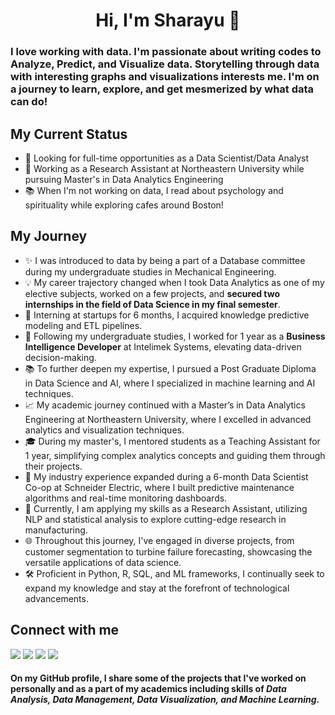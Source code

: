 # <div align="center"> Hi, I'm Sharayu 👋  </div>

### I love working with data. I'm passionate about writing codes to Analyze, Predict, and Visualize data. Storytelling through data with interesting graphs and visualizations interests me. I'm on a journey to learn, explore, and get mesmerized by what data can do!

## My Current Status
* 🔎 Looking for full-time opportunities as a Data Scientist/Data Analyst
* 💼 Working as a Research Assistant at Northeastern University while pursuing Master's in Data Analytics Engineering
* 📚 When I'm not working on data, I read about psychology and spirituality while exploring cafes around Boston!

## My Journey
* ✨ I was introduced to data by being a part of a Database committee during my undergraduate studies in Mechanical Engineering.
* 💡 My career trajectory changed when I took Data Analytics as one of my elective subjects, worked on a few projects, and **secured two internships in the field of Data Science in my final semester**.
* 🌱 Interning at startups for 6 months, I acquired knowledge predictive modeling and ETL pipelines.
* 🚀 Following my undergraduate studies, I worked for 1 year as a **Business Intelligence Developer** at Intelimek Systems, elevating data-driven decision-making.
* 📚 To further deepen my expertise, I pursued a Post Graduate Diploma in Data Science and AI, where I specialized in machine learning and AI techniques.
* 📈 My academic journey continued with a Master’s in Data Analytics Engineering at Northeastern University, where I excelled in advanced analytics and visualization techniques.
* 🎓 During my master's, I mentored students as a Teaching Assistant for 1 year, simplifying complex analytics concepts and guiding them through their projects.
* 🚀 My industry experience expanded during a 6-month Data Scientist Co-op at Schneider Electric, where I built predictive maintenance algorithms and real-time monitoring dashboards.
* 🔬 Currently, I am applying my skills as a Research Assistant, utilizing NLP and statistical analysis to explore cutting-edge research in manufacturing.
* 🌐 Throughout this journey, I've engaged in diverse projects, from customer segmentation to turbine failure forecasting, showcasing the versatile applications of data science.
* 🛠 Proficient in Python, R, SQL, and ML frameworks, I continually seek to expand my knowledge and stay at the forefront of technological advancements.

## Connect with me
[![](https://img.shields.io/badge/linkedin-%230077B5.svg?style=for-the-badge&logo=linkedin)](https://www.linkedin.com/in/sharayu-thosar/)
[![](https://img.shields.io/badge/Medium-12100E?style=for-the-badge&logo=medium&logoColor=white)](https://medium.com/@sharayu-thosar)
[![](https://img.shields.io/badge/Gmail-D14836?style=for-the-badge&logo=gmail&logoColor=white)](mailto:sharayu.thosar@gmail.com)
[![](https://img.shields.io/badge/Tableau-E97627.svg?style=for-the-badge&logo=Tableau&logoColor=white)](https://public.tableau.com/app/profile/sharayuthosar)



#### On my GitHub profile, I share some of the projects that I've worked on personally and as a part of my academics including skills of *Data Analysis, Data Management, Data Visualization, and Machine Learning.*


